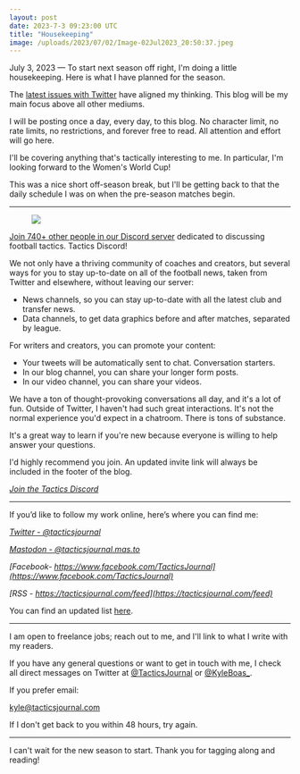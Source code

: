 ```yaml
---
layout: post
date: 2023-7-3 09:23:00 UTC
title: "Housekeeping" 
image: /uploads/2023/07/02/Image-02Jul2023_20:50:37.jpeg
---
```


July 3, 2023 — To start next season off right, I'm doing a little housekeeping. Here is what I have planned for the season.

<!---more--->

The [latest issues with Twitter](https://www.theverge.com/2023/7/1/23781198/twitter-daily-reading-limit-elon-musk-verified-paywall) have aligned my thinking. This blog will be my main focus above all other mediums. 

I will be posting once a day, every day, to this blog. No character limit, no rate limits, no restrictions, and forever free to read. All attention and effort will go here. 

I'll be covering anything that's tactically interesting to me. In particular, I'm looking forward to the Women's World Cup! 

This was a nice short off-season break, but I'll be getting back to that the daily schedule I was on when the pre-season matches begin. 

- - - 

<figure>
    <img src="https://tacticsjournal.com/uploads/2023/07/02/Image-02Jul2023_20:22:46.jpeg">
</figure>

[Join 740+ other people in our Discord server](https://discord.gg/pdnPS3u5hW) dedicated to discussing football tactics. Tactics Discord! 

We not only have a thriving community of coaches and creators, but several ways for you to stay up-to-date on all of the football news, taken from Twitter and elsewhere, without leaving our server: 

- News channels, so you can stay up-to-date with all the latest club and transfer news. 
- Data channels, to get data graphics before and after matches, separated by league. 

For writers and creators, you can promote your content: 

- Your tweets will be automatically sent to chat. Conversation starters. 
- In our blog channel, you can share your longer form posts. 
- In our video channel, you can share your videos.  

We have a ton of thought-provoking conversations all day, and it's a lot of fun. Outside of Twitter, I haven't had such great interactions. It's not the normal experience you'd expect in a chatroom. There is tons of substance. 

It's a great way to learn if you're new because everyone is willing to help answer your questions. 

I'd highly recommend you join. An updated invite link will always be included in the footer of the blog. 

*[Join the Tactics Discord](https://discord.gg/pdnPS3u5hW)*

- - - 

If you’d like to follow my work online, here’s where you can find me:

*[Twitter - @tacticsjournal](https://twitter.com/tacticsjournal)*

*[Mastodon - @tacticsjournal.mas.to](https://mas.to/@tacticsjournal)*

*[Facebook- https://www.facebook.com/TacticsJournal](https://www.facebook.com/TacticsJournal)*

*[RSS - https://tacticsjournal.com/feed](https://tacticsjournal.com/feed)*

You can find an updated list [here](https://tacticsjournal.com/follow/). 

- - - 

I am open to freelance jobs; reach out to me, and I'll link to what I write with my readers. 

If you have any general questions or want to get in touch with me, I check all direct messages on Twitter at <a href="https://twitter.com/tacticsjournal">@TacticsJournal</a> or <a href="https://twitter.com/kyleboas_">@KyleBoas_</a>. 

If you prefer email: 

<a href="mailto:kyle@tacticsjournal.com">kyle@tacticsjournal.com</a> 

If I don't get back to you within 48 hours, try again.

- - - 

I can't wait for the new season to start. Thank you for tagging along and reading! 
